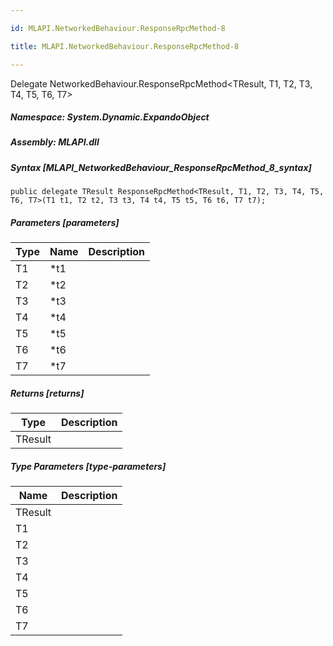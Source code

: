 ```yaml
---

id: MLAPI.NetworkedBehaviour.ResponseRpcMethod-8

title: MLAPI.NetworkedBehaviour.ResponseRpcMethod-8

---
```


Delegate NetworkedBehaviour.ResponseRpcMethod\<TResult, T1, T2, T3, T4, T5, T6, T7\>

<div class="markdown level0 summary" markdown="1">

</div>

<div class="markdown level0 conceptual" markdown="1">

</div>

##### **Namespace**: System.Dynamic.ExpandoObject

##### **Assembly**: MLAPI.dll

##### Syntax [MLAPI_NetworkedBehaviour_ResponseRpcMethod_8_syntax]

    public delegate TResult ResponseRpcMethod<TResult, T1, T2, T3, T4, T5, T6, T7>(T1 t1, T2 t2, T3 t3, T4 t4, T5 t5, T6 t6, T7 t7);

##### Parameters [parameters]

| Type | Name | Description |
|------|------|-------------|
| T1   | \*t1 |             |
| T2   | \*t2 |             |
| T3   | \*t3 |             |
| T4   | \*t4 |             |
| T5   | \*t5 |             |
| T6   | \*t6 |             |
| T7   | \*t7 |             |

##### Returns [returns]

| Type    | Description |
|---------|-------------|
| TResult |             |

##### Type Parameters [type-parameters]

| Name    | Description |
|---------|-------------|
| TResult |             |
| T1      |             |
| T2      |             |
| T3      |             |
| T4      |             |
| T5      |             |
| T6      |             |
| T7      |             |
